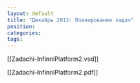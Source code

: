 ```yaml
---
layout: default
title: "Декабрь 2013: Планирование задач"
position: 
categories: 
tags: 
---
```


[[Zadachi-InfinniPlatform2.vsd]]

[[Zadachi-InfinniPlatform2.pdf]]

 

 

